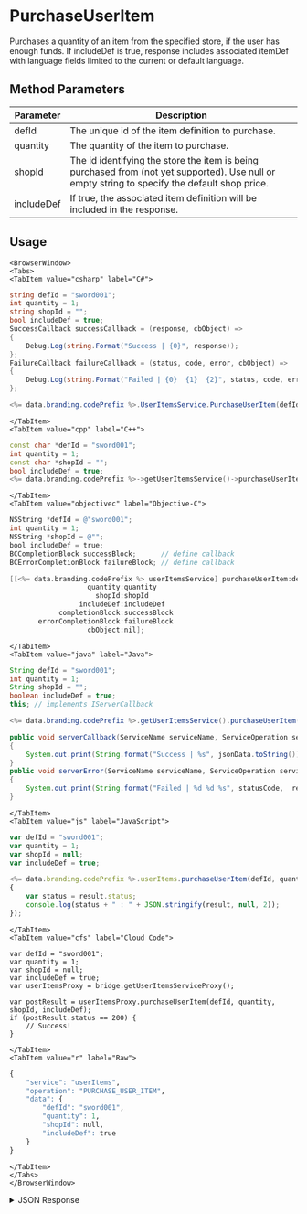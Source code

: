 # PurchaseUserItem

Purchases a quantity of an item from the specified store, if the user has enough funds. If includeDef is true, response includes associated itemDef with language fields limited to the current or default language.

<PartialServop service_name="userItems" operation_name="PURCHASE_USER_ITEM" />

## Method Parameters
Parameter | Description
--------- | -----------
defId | The unique id of the item definition to purchase. 
quantity | The quantity of the item to purchase. 
shopId | The id identifying the store the item is being purchased from (not yet supported). Use null or empty string to specify the default shop price.
includeDef | If true, the associated item definition will be included in the response. 

## Usage

```mdx-code-block
<BrowserWindow>
<Tabs>
<TabItem value="csharp" label="C#">
```

```csharp
string defId = "sword001";
int quantity = 1;
string shopId = "";
bool includeDef = true;
SuccessCallback successCallback = (response, cbObject) =>
{
    Debug.Log(string.Format("Success | {0}", response));
};
FailureCallback failureCallback = (status, code, error, cbObject) =>
{
    Debug.Log(string.Format("Failed | {0}  {1}  {2}", status, code, error));
};

<%= data.branding.codePrefix %>.UserItemsService.PurchaseUserItem(defId, quantity, shopId, includeDef, successCallback, failureCallback);
```

```mdx-code-block
</TabItem>
<TabItem value="cpp" label="C++">
```

```cpp
const char *defId = "sword001";
int quantity = 1;
const char *shopId = "";
bool includeDef = true;
<%= data.branding.codePrefix %>->getUserItemsService()->purchaseUserItem(defId, quantity, shopId, includeDef, this);
```

```mdx-code-block
</TabItem>
<TabItem value="objectivec" label="Objective-C">
```

```objectivec
NSString *defId = @"sword001";
int quantity = 1;
NSString *shopId = @"";
bool includeDef = true;
BCCompletionBlock successBlock;      // define callback
BCErrorCompletionBlock failureBlock; // define callback

[[<%= data.branding.codePrefix %> userItemsService] purchaseUserItem:defId
                   quantity:quantity
                     shopId:shopId
                 includeDef:includeDef
            completionBlock:successBlock
       errorCompletionBlock:failureBlock
                   cbObject:nil];
```

```mdx-code-block
</TabItem>
<TabItem value="java" label="Java">
```

```java
String defId = "sword001";
int quantity = 1;
String shopId = "";
boolean includeDef = true;
this; // implements IServerCallback

<%= data.branding.codePrefix %>.getUserItemsService().purchaseUserItem(defId, quantity, shopId, includeDef, this);

public void serverCallback(ServiceName serviceName, ServiceOperation serviceOperation, JSONObject jsonData)
{
    System.out.print(String.format("Success | %s", jsonData.toString()));
}
public void serverError(ServiceName serviceName, ServiceOperation serviceOperation, int statusCode, int reasonCode, String jsonError)
{
    System.out.print(String.format("Failed | %d %d %s", statusCode,  reasonCode, jsonError.toString()));
}
```

```mdx-code-block
</TabItem>
<TabItem value="js" label="JavaScript">
```

```javascript
var defId = "sword001";
var quantity = 1;
var shopId = null;
var includeDef = true;

<%= data.branding.codePrefix %>.userItems.purchaseUserItem(defId, quantity, shopId, includeDef, result =>
{
    var status = result.status;
    console.log(status + " : " + JSON.stringify(result, null, 2));
});
```

```mdx-code-block
</TabItem>
<TabItem value="cfs" label="Cloud Code">
```

```cfscript
var defId = "sword001";
var quantity = 1;
var shopId = null;
var includeDef = true;
var userItemsProxy = bridge.getUserItemsServiceProxy();

var postResult = userItemsProxy.purchaseUserItem(defId, quantity, shopId, includeDef);
if (postResult.status == 200) {
    // Success!
}
```

```mdx-code-block
</TabItem>
<TabItem value="r" label="Raw">
```

```r
{
	"service": "userItems",
	"operation": "PURCHASE_USER_ITEM",
	"data": {
		"defId": "sword001",
		"quantity": 1,
		"shopId": null,
		"includeDef": true
	}
}
```

```mdx-code-block
</TabItem>
</Tabs>
</BrowserWindow>
```

<details>
<summary>JSON Response</summary>

```json
{
  "data": {
    "items": {
      "8e12e907-3f54-4971-b84a-b685ce50b684": {
        "itemId": "8e12e907-3f54-4971-b84a-b685ce50b684",
        "defId": "boost_rapidfire",
        "quantity": 1,
        "usesLeft": null,
        "coolDownStart": -1,
        "recoveryStart": -1,
        "itemData": {},
        "giftedTo": null,
        "giftedFrom": null,
        "blockId": null,
        "createdAt": 1566850132554,
        "updatedAt": 1566850132554,
        "version": 1,
        "maxUses": null,
        "coolDownUntil": -1,
        "recoveryUntil": -1,
        "itemDef": {
          "defId": "boost_rapidfire",
          "name": "Rapid Fire",
          "desc": "Rapid fire for the next match.",
          "type": "ITEM",
          "category": "boost",
          "tags": null,
          "buyPrice": {
            "coins": 200
          },
          "sellPrice": {},
          "image": null,
          "resourceGroup": null,
          "resourceTag": null,
          "meta": {},
          "pState": "PUBLISHED",
          "publishedAt": 1566850042148,
          "stackable": false,
          "consumable": false,
          "uses": null,
          "coolDownSecs": 0,
          "recoverySecs": 0,
          "activatable": true,
          "statusName": "boosted",
          "activeSecs": 900000,
          "tradable": false,
          "blockchain": false,
          "blockchainDefId": null
        }
      }
    },
    "currencySpent": {
      "coins": 200
    },
    "currencyBalances": {
      "createdAt": 1566850026783,
      "currencyMap": {
        "coins": {
          "consumed": 200,
          "balance": 2999800,
          "purchased": 0,
          "awarded": 3000000
        }
      },
      "playerId": "55ffc16e-f92b-44f3-98b0-68a7a4f24106",
      "updatedAt": 1566850132552
    }
  },
  "status": 200
}
```
</details>

